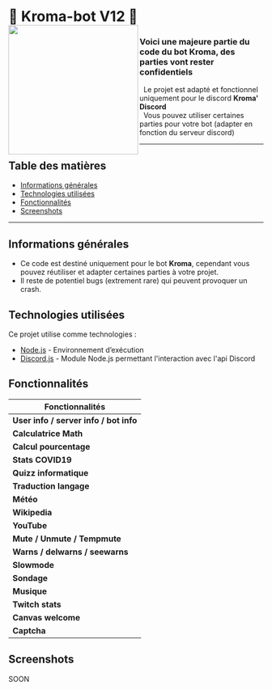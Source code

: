 # 🤖 Kroma-bot V12 🤖 [<img align="left" src="https://cdn.discordapp.com/avatars/500959710883872798/12d5da288ac949817abc8c5a49784079.png?size=256" width="256px"/>](https://code.visualstudio.com/)

### Voici une majeure partie du code du bot Kroma, des parties vont rester confidentiels
&nbsp; Le projet est adapté et fonctionnel uniquement pour le discord **Kroma' Discord**  
&nbsp; Vous pouvez utiliser certaines parties pour votre bot (adapter en fonction du serveur discord)

---

## Table des matières
* [Informations générales](#informations-générales)
* [Technologies utilisées](#technologies-utilisées)
* [Fonctionnalités](#fonctionnalités)
* [Screenshots](#screenshots)

---

## Informations générales
- Ce code est destiné uniquement pour le bot **Kroma**, cependant vous pouvez réutiliser et adapter certaines parties à votre projet.
- Il reste de potentiel bugs (extrement rare) qui peuvent provoquer un crash.

## Technologies utilisées
Ce projet utilise comme technologies :
- [Node.js](https://nodejs.org/fr/) - Environnement d’exécution
- [Discord.js](https://discord.js.org/#/) - Module Node.js permettant l'interaction avec l'api Discord

## Fonctionnalités
| Fonctionnalités        |
| - |
| **User info / server info / bot info**  	|
| **Calculatrice Math**  	|
| **Calcul pourcentage**  	|
| **Stats COVID19** 	|
| **Quizz informatique**  	|
| **Traduction langage** 	|
| **Météo**  	|
| **Wikipedia**  	|
| **YouTube** 	|
| **Mute / Unmute / Tempmute** 	|
| **Warns / delwarns / seewarns**	|
| **Slowmode**	|
| **Sondage**	|
| **Musique** 	|
| **Twitch stats**	|
| **Canvas welcome**	|
| **Captcha** 	|

## Screenshots

SOON

